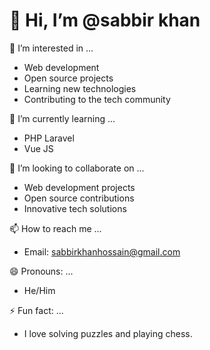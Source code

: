 # 👋 Hi, I’m @sabbir khan

👀 I’m interested in ...
- Web development
- Open source projects
- Learning new technologies
- Contributing to the tech community

🌱 I’m currently learning ...
- PHP Laravel
- Vue JS

💞️ I’m looking to collaborate on ...
- Web development projects
- Open source contributions
- Innovative tech solutions

📫 How to reach me ...
- Email: [sabbirkhanhossain@gmail.com](mailto:sabbirkhanhossain@gmail.com)

😄 Pronouns: ...
- He/Him

⚡ Fun fact: ...
- I love solving puzzles and playing chess.

<!---
sabbirses18/sabbirses18 is a ✨ special ✨ repository because its `README.md` (this file) appears on your GitHub profile.
You can click the Preview link to take a look at your changes.
--->

